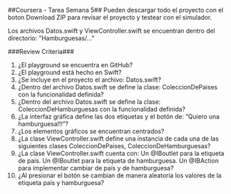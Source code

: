 ##Coursera - Tarea Semana 5##
Pueden descargar todo el proyecto con el boton Download ZIP para revisar el proyecto y testear con el simulador.

Los archivos Datos.swift y ViewController.swift se encuentran dentro del directorio: 
"Hamburguesas/..."

###Review Criteria###
1. ¿El playground se encuentra en GitHub?
2. ¿El playground está hecho en Swift?
3. ¿Se incluye en el proyecto el archivo: Datos.swift?
4. ¿Dentro del archivo Datos.swift se define la clase: ColeccionDePaises con la funcionalidad definida?
5. ¿Dentro del archivo Datos.swift se define la clase: ColeccionDeHamburguesas con la funcionalidad definida?
6. ¿La interfaz gráfica define las dos etiquetas y el botón de: “Quiero una hamburguesa!!!”?
7. ¿Los elementos gráficos se encuentran centrados?
8. ¿La clase ViewController.swift define una instancia de cada una de las siguientes clases ColeccionDePaises,  ColeccionDeHamburguesas?
9. ¿La clase ViewController.swift cuenta con: Un @IBoutlet para la etiqueta de país. Un @IBoutlet para la etiqueta de hamburguesa. Un @IBAction para implementar cambiar de país y de hamburguesa?
10. ¿Al presionar el botón se cambian de manera aleatoria los valores de la etiqueta país y hamburguesa?
